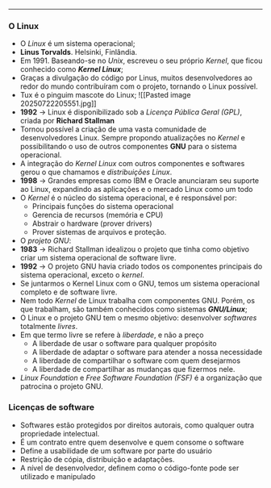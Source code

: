 ___

### O Linux
- O *Linux* é um sistema operacional;
- **Linus Torvalds**. Helsinki, Finlândia.
- Em 1991. Baseando-se no *Unix*, escreveu o seu próprio *Kernel*, que ficou conhecido como ***Kernel Linux***;
- Graças a divulgação do código por Linus, muitos desenvolvedores ao redor do mundo contribuíram com o projeto, tornando o Linux possível.
- Tux é o pinguim mascote do Linux;
 ![[Pasted image 20250722205551.jpg]]
- **1992** -> Linux é disponibilizado sob a *Licença Pública Geral (GPL)*, criada por **Richard Stallman**
- Tornou possível a criação de uma vasta comunidade de desenvolvedores Linux. Sempre propondo atualizações no *Kernel* e possibilitando o uso de outros componentes **GNU** para o sistema operacional.
- A integração do *Kernel Linux* com outros componentes e softwares gerou o que chamamos e *distribuições Linux*.
- **1998** -> Grandes empresas como IBM e Oracle anunciaram seu suporte ao Linux, expandindo as aplicações e o mercado Linux como um todo
- O *Kernel* é o núcleo do sistema operacional, e é responsável por:
	- Principais funções do sistema operacional
	- Gerencia de recursos (memória e CPU)
	- Abstrair o hardware (prover drivers)
	- Prover sistemas de arquivos e proteção.
- O *projeto GNU*:
- **1983** -> Richard Stallman idealizou o projeto que tinha como objetivo criar um sistema operacional de software livre.
- **1992** -> O projeto GNU havia criado todos os componentes principais do sistema operacional, exceto o *kernel*.
- Se juntarmos o Kernel Linux com o GNU, temos um sistema operacional completo e de software livre.
- Nem todo *Kernel* de Linux trabalha com componentes GNU. Porém, os que trabalham, são também conhecidos como sistemas ***GNU/Linux***;
- O Linux e o projeto GNU tem o mesmo objetivo: desenvolver *softwares* totalmente *livres*.
- Em que termo livre se refere à *liberdade*, e não a preço
	- A liberdade de usar o software para qualquer propósito
	- A liberdade de adaptar o software para atender a nossa necessidade
	- A liberdade de compartilhar o software com quem desejarmos
	- A liberdade de compartilhar as mudanças que fizermos nele.
- *Linux Foundation* e *Free Software Foundation (FSF)* é a organização que patrocina o projeto GNU.

### Licenças de software
- Softwares estão protegidos por direitos autorais, como qualquer outra propriedade intelectual.
- É um contrato entre quem desenvolve e quem consome o software
- Define a usabilidade de um software por parte do usuário
- Restrição de cópia, distribuição e adaptações.
- A nível de desenvolvedor, definem como o código-fonte pode ser utilizado e manipulado